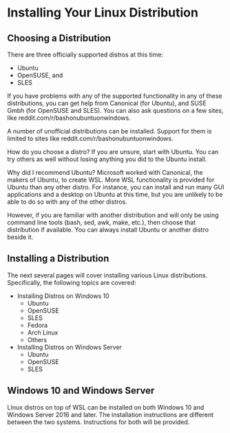 # Installing Your Linux Distribution
## Choosing a Distribution
There are three officially supported distros at this time:
- Ubuntu
- OpenSUSE, and
- SLES

If you have problems with any of the supported functionality in any
of these distributions, you can get help from Canonical (for Ubuntu),
and SUSE Gmbh (for OpenSUSE and SLES). You can also ask questions on
a few sites, like reddit.com/r/bashonubuntuonwindows.

A number of unofficial distributions can be installed. Support for them
is limited to sites like reddit.com/r/bashonubuntuonwindows.

How do you choose a distro? If you are unsure, start with Ubuntu.
You can try others as well without losing anything you did to the
Ubuntu install.

Why did I recommend Ubuntu?
Microsoft worked with Canonical, the makers of Ubuntu, to create WSL.
More WSL functionality is provided for Ubuntu than any other distro.
For instance, you can install and run many GUI applications and a 
desktop on Ubuntu at this time, but you are unlikely to be able to do
so with any of the other distros.

However, if you are familiar with another distribution and will only be
using command line tools (bash, sed, awk, make, etc.), then choose that
distribution if available. You can always install Ubuntu or another
distro beside it.

## Installing a Distribution
The next several pages will cover installing various Linux distributions.
Specifically, the following topics are covered:
- Installing Distros on Windows 10
  - Ubuntu
  - OpenSUSE
  - SLES
  - Fedora
  - Arch Linux
  - Others
- Installing Distros on Windows Server
  - Ubuntu
  - OpenSUSE
  - SLES

## Windows 10 and Windows Server
LInux distros on top of WSL can be installed on both Windows 10 and
Windows Server 2016 and later. The installation instructions are different
between the two systems. Instructions for both will be provided.